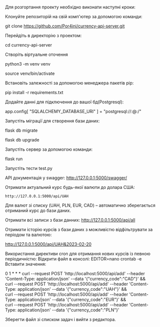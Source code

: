 Для розгортання проекту необхідно виконати наступні кроки:

Клонуйте репозиторій на свій комп'ютер за допомогою команди: 

git clone https://github.com/Por4ini/currency-api-server.git

Перейдіть в директорію з проектом:

cd currency-api-server

Створіть віртуальне оточення 

python3 -m venv venv

source venv/bin/activate

Встановіть залежності за допомогою менеджера пакетів pip:

pip install -r requirements.txt

Додайте данні для підключення до вашої бд(Postgresql): 

app.config[
    "SQLALCHEMY_DATABASE_URI"
] = "postgresql://<USERNAME>:<PASSWORD>@<HOST>:<PORT>/<DATABASE>"

Запустіть міграції для створення бази даних:
    
flask db migrate
    
flask db upgrade

Запустіть сервер за допомогою команди:
    
flask run

Запустіть тести test.py

API документація у swagger: http://127.0.0.1:5000/swagger/

Отримати актуальний курс будь-якої валюти до долара США: 
    
    http://127.0.0.1:5000/api/UAH 
    
Для валют зі списку (UAH, PLN, EUR, CAD) – автоматично зберегається отриманий курс до бази даних.

Отримати всі записи з бази данних: http://127.0.0.1:5000/api/all

Отримати історію курсів з бази даних з можливістю відфільтрувати за періодом та валютою: 
    
http://127.0.0.1:5000/api/UAH&2023-02-20

Використання директиви cron для отримання нових курсів із певною періодичністю:
Відкрити файл в консолі: EDITOR=nano crontab -e
Вставити значення: 

0 1 * * * curl --request POST 'http://localhost:5000/api/add' --header 'Content-Type: application/json' --data '{"currency_code":"CAD"}' && \
    curl --request POST 'http://localhost:5000/api/add' --header 'Content-Type: application/json' --data '{"currency_code":"UAH"}' && \
    curl --request POST 'http://localhost:5000/api/add' --header 'Content-Type: application/json' --data '{"currency_code":"EUR"}' && \
    curl --request POST 'http://localhost:5000/api/add' --header 'Content-Type: application/json' --data '{"currency_code":"PLN"}'
    
Зберегти файл зі списком задач і вийти з редактора.

